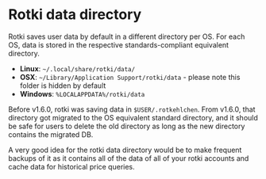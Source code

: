 # Rotki data directory

Rotki saves user data by default in a different directory per OS. For each OS, data is stored in the respective standards-compliant equivalent directory.

- **Linux**: `~/.local/share/rotki/data/`
- **OSX**: `~/Library/Application Support/rotki/data` - please note this folder is hidden by default
- **Windows**: `%LOCALAPPDATA%/rotki/data`

Before v1.6.0, rotki was saving data in `$USER/.rotkehlchen`. From v1.6.0, that directory got migrated to the OS equivalent standard directory, and it should be safe for users to delete the old directory as long as the new directory contains the migrated DB.

A very good idea for the rotki data directory would be to make frequent backups of it as it contains all of the data of all of your rotki accounts and cache data for historical price queries.

